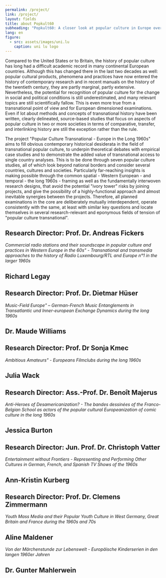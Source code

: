 ```yaml
---
permalink: /project/
link: /project/
layout: fields
title: about Popkult60
subheading: "Popkult60: A closer look at popular culture in Europe over the long decade of the 1960s"
lang: en
figure:
  - src: assets/images/uni.lu
    caption: uni lu logo
---
```


Compared to the United States or to Britain, the history of popular culture has long had a difficult academic record in many continental European countries. Although this has changed there in the last two decades as well: popular cultural products, phenomena and practices have now entered the history of contemporary research and in recent manuals on the history of the twentieth century, they are partly marginal, partly extensive. Nevertheless, the potential for recognition of popular culture for the change in social and political conditions is still underestimated, and many relevant topics are still scientifically fallow. This is even more true from a transnational point of view and for European dimensioned examinations. Even if lot about methods and concepts of transnational history have been written, clearly delineated, source-based studies that focus on aspects of popular culture in two or more societies in terms of comparative, transfer, and interlinking history are still the exception rather than the rule.

The project "Popular Culture Transnational - Europe in the Long 1960s" aims to fill obvious contemporary historical desiderata in the field of transnational popular culture, to underpin theoretical debates with empirical case studies and to demonstrate the added value of transnational access to single country analyses. This is to be done through seven popular culture studies, all of which look beyond national borders and consider several countries, cultures and societies. Particularly far-reaching insights is making possible through the common spatial - Western European - and temporal - the long 1960s - framing as well as the fundamentally interwoven research designs, that avoid the potential "ivory tower" risks by joining projects, and give the possibility of a highly-functional approach and almost inevitable synergies between the projects. Therefore, all planned examinations in the core are deliberately mutually interdependent, operate consistently with the same, at least with similar key questions and locate themselves in several research-relevant and eponymous fields of tension of "popular culture transnational".


## Research Director: Prof. Dr. Andreas Fickers

*Commercial radio stations and their soundscape in popular culture and practices in Western Europe in the 60s" - Transnational and transmedia approaches to the history of Radio Luxembourg/RTL and Europe n°1 in the larger 1960s*
## Richard Legay

## Research Director: Prof. Dr. Dietmar Hüser

*Music-Field Europe" – German-French Music Entanglements in Transatlantic und Inner-european Exchange Dynamics during the long 1960s*
## Dr. Maude Williams

## Research Director: Prof. Dr Sonja Kmec

*Ambitious Amateurs" - Europeans Filmclubs during the long 1960s*
## Julia Wack 

## Research Director: Ass.-Prof. Dr. Benoît Majerus

*Anti-Heroes of Desamericanization? - The bandes dessinées of the Franco-Belgian School as actors of the popular cultural Europeanization of comic culture in the long 1960s*
## Jessica Burton

## Research Director: Jun. Prof. Dr. Christoph Vatter

*Entertainment without Frontiers - Representing and Performing Other Cultures in German, French, and Spanish TV Shows of the 1960s*
## Ann-Kristin Kurberg

## Research Director: Prof. Dr. Clemens Zimmermann

*Youth Mass Media and their Popular Youth Culture in West Germany, Great Britain and France during the 1960s and 70s*
## Aline Maldener

*Von der Märchenstunde zur Lebenswelt - Europäische Kinderserien in den langen 1960er Jahren* 
## Dr. Gunter Mahlerwein
